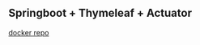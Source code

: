 ## Springboot + Thymeleaf + Actuator

[docker repo](https://hub.docker.com/r/r2d2c3p0/springboot-thymeleaf/)
